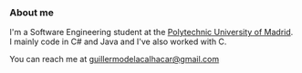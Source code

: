 ### About me

I'm a Software Engineering student at the [Polytechnic University of Madrid](https://www.upm.es). I mainly code in C# and Java and I've also worked with C.

You can reach me at guillermodelacalhacar@gmail.com

<!---
- Hello, I’m Guillermo de la Cal Hacar
- I’m interested in making useful things
- I’m currently learning to be a better programmer and shake off bad habits
- I’m looking to collaborate on anything
- You can reach me at guillermodelacalhacar@gmail.com

GuilledlC/GuilledlC is a ✨ special ✨ repository because its `README.md` (this file) appears on your GitHub profile.
You can click the Preview link to take a look at your changes.
--->
